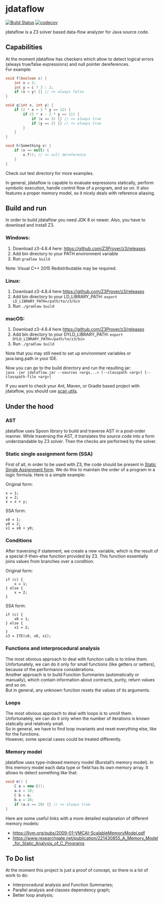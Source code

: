 # jdataflow
[![Build Status](https://travis-ci.com/Egor18/jdataflow.svg?branch=master)](https://travis-ci.com/Egor18/jdataflow)
[![codecov](https://codecov.io/gh/Egor18/jdataflow/branch/master/graph/badge.svg)](https://codecov.io/gh/Egor18/jdataflow)

jdataflow is a Z3 solver based data-flow analyzer for Java source code.

## Capabilities
At the moment jdataflow has checkers which allow to detect logical errors (always true/false expressions) and null pointer dereferences.   
For example:
```java
void f(boolean c) {
    int x = 5;
    int y = c ? 3 : 2;
    if (x < y) {} // <= always false
}

void g(int x, int y) {
    if (2 * x + 3 * y == 12) {
        if (5 * x - 2 * y == 11) {
            if (x == 3) {} // <= always true
            if (y == 2) {} // <= always true
        }
    }
}

void h(Something x) {
    if (x == null) {
        x.f(); // <= null dereference
    }
}
```
Check out test directory for more examples.

In general, jdataflow is capable to evaluate expressions statically, perform symbolic execution, handle control flow of a program, and so on. It also features a proper memory model, so it nicely deals with reference aliasing.

## Build and run
In order to build jdataflow you need JDK 8 or newer. Also, you have to download and install Z3.

### Windows:
1. Download z3-4.8.4 here: https://github.com/Z3Prover/z3/releases
2. Add bin directory to your PATH environment variable
3. Run `gradlew build`

Note: Visual C++ 2015 Redistributable may be required.

### Linux:
1. Download z3-4.8.4 here https://github.com/Z3Prover/z3/releases
2. Add bin directory to your LD_LIBRARY_PATH: `export LD_LIBRARY_PATH=/path/to/z3/bin`
3. Run `./gradlew build`

### macOS:
1. Download z3-4.8.4 here https://github.com/Z3Prover/z3/releases
2. Add bin directory to your DYLD_LIBRARY_PATH: `export DYLD_LIBRARY_PATH=/path/to/z3/bin`
3. Run `./gradlew build`

Note that you may still need to set up environment variables or java.lang.path in your IDE.

Now you can go to the build directory and run the resulting jar:    
`java -jar jdataflow.jar --sources <args...> [--classpath <arg>] [--classpath-file <arg>]`

If you want to check your Ant, Maven, or Gradle based project with jdataflow, you should use [scan utils](https://github.com/Egor18/jdataflow/tree/master/scan).

## Under the hood
### AST
jdataflow uses Spoon library to build and traverse AST in a post-order manner.
While traversing the AST, it translates the source code into a form understandable by Z3 solver. Then the checks are performed by the solver.

### Static single assignment form (SSA)
First of all, in order to be used with Z3, the code should be present in [Static Single Assignment form](https://en.wikipedia.org/wiki/Static_single_assignment_form). We do this to maintain the order of a program in a logic formula.
Here is a simple example:

Original form:
```
x = 1;
y = 2;
x = x + y;
```
SSA form:
```
x0 = 1;
y0 = 2;
x1 = x0 + y0;
```

### Conditions
After traversing if statement, we create a new variable, which is the result of a special if-then-else function provided by Z3. This function essentially joins values from branches over a condition.

Original form:
```
if (c) {
    x = 1;
} else {
    x = 2;
}
```
SSA form:
```
if (c) {
    x0 = 1;
} else {
    x1 = 2;
}
x3 = ITE(c0, x0, x1);
```

### Functions and interprocedural analysis
The most obvious approach to deal with function calls is to inline them. Unfortunately, we can do it only for small functions (like getters or setters), because of the performance considerations.   
Another approach is to build Function Summaries (automatically or manually), which contain information about contracts, purity, return values and so on.   
But in general, any unknown function resets the values of its arguments.

### Loops
The most obvious approach to deal with loops is to unroll them. Unfortunately, we can do it only when the number of iterations is known statically and relatively small.   
So in general, we have to find loop invariants and reset everything else, like for the functions.   
However, some special cases could be treated differently.

### Memory model
jdataflow uses type-indexed memory model (Burstall’s memory model).
In this memory model each data type or field has its own memory array.
It allows to detect something like that:
```java
void m() {
    C a = new C();
    a.x = 10;
    C b = a;
    b.x = 20;
    if (a.x == 20) {} // <= always true
}
```
Here are some useful links with a more detailed explanation of different memory models:
- https://llvm.org/pubs/2009-01-VMCAI-ScalableMemoryModel.pdf
- https://www.researchgate.net/publication/221430855_A_Memory_Model_for_Static_Analysis_of_C_Programs


## To Do list
At the moment this project is just a proof of concept, so there is a lot of work to do:
- Interprocedural analysis and Function Summaries;
- Parallel analysis and classes dependency graph;
- Better loop analysis;
